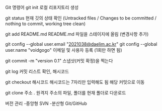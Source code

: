 ﻿Git 명령어
git init
로컬 리포지토리 생성

git status
현재 깃의 상태 확인
(Untracked files / Changes to be committed / nothing to commit, working tree clean)

git add README.md
README.md 파일을 스테이지에 올림 (변경사항 추가)

git config --global user.email "2021038@daelim.ac.kr"
git config --global user.name "voidgogo"
이메일 및 사용자 등록 (1회만 하면 됨)

git commit -m "version 0.1"
스냅샷(커밋 확정)을 찍는다

git log
커밋 리스트 확인, 해시코드

git checkout 해시코드
해시코드는 7자리만 입력해도 됨
해당 커밋으로 이동

git clone 주소 .
원격지 주소의 파일, 폴더를 현재 폴더로 다운로드


버전 관리
-중앙형
SVN
-분산형
Git/GitHub


